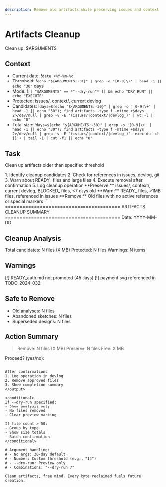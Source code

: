 ```yaml
---
description: Remove old artifacts while preserving issues and context
---
```


# Artifacts Cleanup

Clean up: $ARGUMENTS

## Context
- Current date: !`date +%Y-%m-%d`
- Threshold: !`echo "${ARGUMENTS:-30}" | grep -o '[0-9]\+' | head -1 || echo "30"` days
- Mode: !`[[ "$ARGUMENTS" == *"--dry-run"* ]] && echo "DRY RUN" || echo "EXECUTE"`
- Protected: issues/, context/, current devlog
- Candidates: !`days=$(echo "${ARGUMENTS:-30}" | grep -o '[0-9]\+' | head -1 || echo "30"); find artifacts -type f -mtime +$days 2>/dev/null | grep -v -E "(issues/|context/|devlog_)" | wc -l || echo "0"`
- Total size: !`days=$(echo "${ARGUMENTS:-30}" | grep -o '[0-9]\+' | head -1 || echo "30"); find artifacts -type f -mtime +$days 2>/dev/null | grep -v -E "(issues/|context/|devlog_)" -exec du -ch {} + | tail -1 | cut -f1 || echo "0"`

## Task

<task>Clean up artifacts older than specified threshold</task>

<requirements>
1. Identify cleanup candidates
2. Check for references in issues, devlog, git
3. Warn about READY_ files and large files
4. Execute removal after confirmation
5. Log cleanup operation
</requirements>

<rules>
**Preserve:** issues/, context/, current devlog, BLOCKED_ files, <7 days old
**Warn:** READY_ files, >1MB files, referenced in issues
**Remove:** Old files with no active references or special markers
</rules>

<output>
```
========================================
        ARTIFACTS CLEANUP SUMMARY
========================================
Date: YYYY-MM-DD

## Cleanup Analysis
Total candidates: N files (X MB)
Protected: N files
Warnings: N items

## Warnings
[!] READY_auth.md not promoted (45 days)
[!] payment.svg referenced in TODO-2024-032

## Safe to Remove
- Old analyses: N files
- Abandoned sketches: N files
- Superseded designs: N files

## Action Summary
> Remove: N files (X MB)
> Preserve: N files
> Free: X MB

Proceed? (yes/no):
```

After confirmation:
1. Log operation in devlog
2. Remove approved files
3. Show completion summary
</output>

<conditional>
If --dry-run specified:
- Show analysis only
- No files removed
- Clear preview marking

If file count > 50:
- Group by type
- Show size totals
- Batch confirmation
</conditional>

# Argument handling:
# - No args: 30-day default
# - Number: Custom threshold (e.g., "14")
# - --dry-run: Preview only
# - Combinations: "--dry-run 7"

Clean artifacts, free mind. Every byte reclaimed fuels future creation.